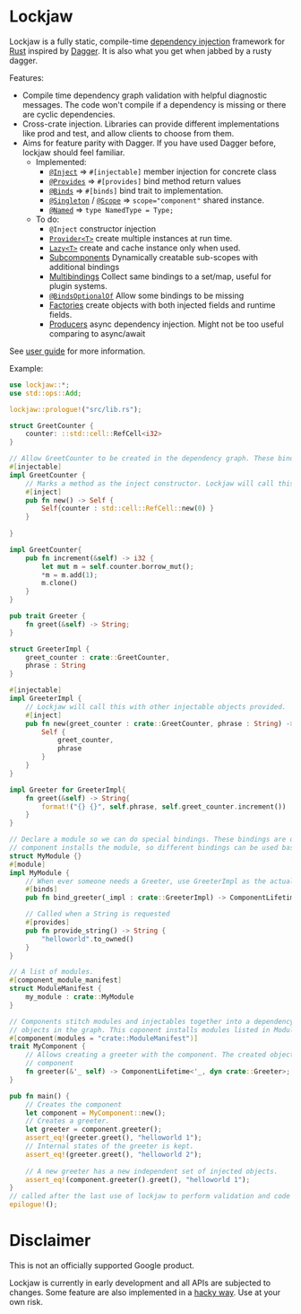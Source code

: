 # Lockjaw

Lockjaw is a fully static, compile-time
[dependency injection](https://en.wikipedia.org/wiki/Dependency_injection) framework for 
[Rust](https://www.rust-lang.org/) inspired by [Dagger](https://dagger.dev).
It is also what you get when jabbed by a rusty dagger.

Features:
*   Compile time dependency graph validation with helpful  diagnostic messages. The code won't
    compile if a dependency is missing or there are cyclic dependencies.
*   Cross-crate injection. Libraries can provide different implementations like prod and test, and
    allow clients to choose from them.
*   Aims for feature parity with Dagger. If you have used Dagger before, lockjaw should feel
    familiar.
    *   Implemented:
        *   [`@Inject`](https://dagger.dev/members-injection.html) => 
            `#[injectable]` member injection for concrete class
        *   [`@Provides`](https://dagger.dev/api/latest/dagger/Provides.html) => `#[provides]` bind
            method return values
        *   [`@Binds`](https://dagger.dev/api/latest/dagger/Binds.html) => `#[binds]` bind trait to
            implementation.
        *   [`@Singleton`](https://docs.oracle.com/javaee/7/api/javax/inject/Singleton.html) /
            [`@Scope`](https://docs.oracle.com/javaee/6/api/javax/inject/Scope.html) => 
            `scope="component"` shared instance.
        *   [`@Named`](https://docs.oracle.com/javaee/6/api/javax/inject/Named.html) =>
            `type NamedType = Type;`
    *   To do:
        *   `@Inject` constructor injection
        *   [`Provider<T>`](https://docs.oracle.com/javaee/7/api/javax/inject/Provider.html) create
            multiple instances at run time.
        *   [`Lazy<T>`](https://dagger.dev/api/latest/dagger/Lazy.html) create and cache instance
            only when used.
        *   [Subcomponents](https://dagger.dev/dev-guide/subcomponents) Dynamically creatable
            sub-scopes with additional bindings
        *   [Multibindings](https://dagger.dev/dev-guide/multibindings) Collect same bindings to 
            a set/map, useful for plugin systems.
        *   [`@BindsOptionalOf`](https://dagger.dev/api/2.13/index.html?dagger/BindsOptionalOf.html)
            Allow some bindings to be missing 
        *   [Factories](https://github.com/google/auto/tree/master/factory) create objects with
            both injected fields and runtime fields.
        *   [Producers](https://dagger.dev/dev-guide/producers) async dependency injection. Might
            not be too useful comparing to async/await
            
    

See [user guide](https://azureblaze.github.io/lockjaw/) for more information.

Example:
```rust
use lockjaw::*;
use std::ops::Add;

lockjaw::prologue!("src/lib.rs");

struct GreetCounter {
    counter: ::std::cell::RefCell<i32>
}

// Allow GreetCounter to be created in the dependency graph. These bindings are available anywhere.
#[injectable]
impl GreetCounter {
    // Marks a method as the inject constructor. Lockjaw will call this to create the object.
    #[inject]
    pub fn new() -> Self {
        Self{counter : std::cell::RefCell::new(0) }
    }
    
}

impl GreetCounter{
    pub fn increment(&self) -> i32 {
        let mut m = self.counter.borrow_mut();
        *m = m.add(1);
        m.clone()
    }
}

pub trait Greeter {
    fn greet(&self) -> String;
}

struct GreeterImpl {
    greet_counter : crate::GreetCounter,
    phrase : String
}

#[injectable]
impl GreeterImpl {
    // Lockjaw will call this with other injectable objects provided.
    #[inject]
    pub fn new(greet_counter : crate::GreetCounter, phrase : String) -> Self {
        Self {
            greet_counter,
            phrase
        }
    }
}

impl Greeter for GreeterImpl{
    fn greet(&self) -> String{
        format!("{} {}", self.phrase, self.greet_counter.increment())
    }
}

// Declare a module so we can do special bindings. These bindings are only available if the
// component installs the module, so different bindings can be used based on the situation.
struct MyModule {}
#[module]
impl MyModule {
    // When ever someone needs a Greeter, use GreeterImpl as the actual implementation 
    #[binds]
    pub fn bind_greeter(_impl : crate::GreeterImpl) -> ComponentLifetime<dyn crate::Greeter> {}

    // Called when a String is requested
    #[provides]
    pub fn provide_string() -> String {
        "helloworld".to_owned()
    }
}

// A list of modules.
#[component_module_manifest]
struct ModuleManifest {
    my_module : crate::MyModule
}

// Components stitch modules and injectables together into a dependency graph, and can create
// objects in the graph. This coponent installs modules listed in ModuleManifest, which is MyModule.
#[component(modules = "crate::ModuleManifest")]
trait MyComponent {
    // Allows creating a greeter with the component. The created object has the lifetime of the
    // component
    fn greeter(&'_ self) -> ComponentLifetime<'_, dyn crate::Greeter>;
}

pub fn main() {
    // Creates the component
    let component = MyComponent::new();
    // Creates a greeter.
    let greeter = component.greeter();
    assert_eq!(greeter.greet(), "helloworld 1");
    // Internal states of the greeter is kept.
    assert_eq!(greeter.greet(), "helloworld 2");
    
    // A new greeter has a new independent set of injected objects.
    assert_eq!(component.greeter().greet(), "helloworld 1");
}
// called after the last use of lockjaw to perform validation and code generation
epilogue!();
```

# Disclaimer

This is not an officially supported Google product.

Lockjaw is currently in early development and all APIs are subjected to changes. Some feature are
also implemented in a [hacky way](https://azureblaze.github.io/lockjaw/caveats.html). Use at your
own risk.